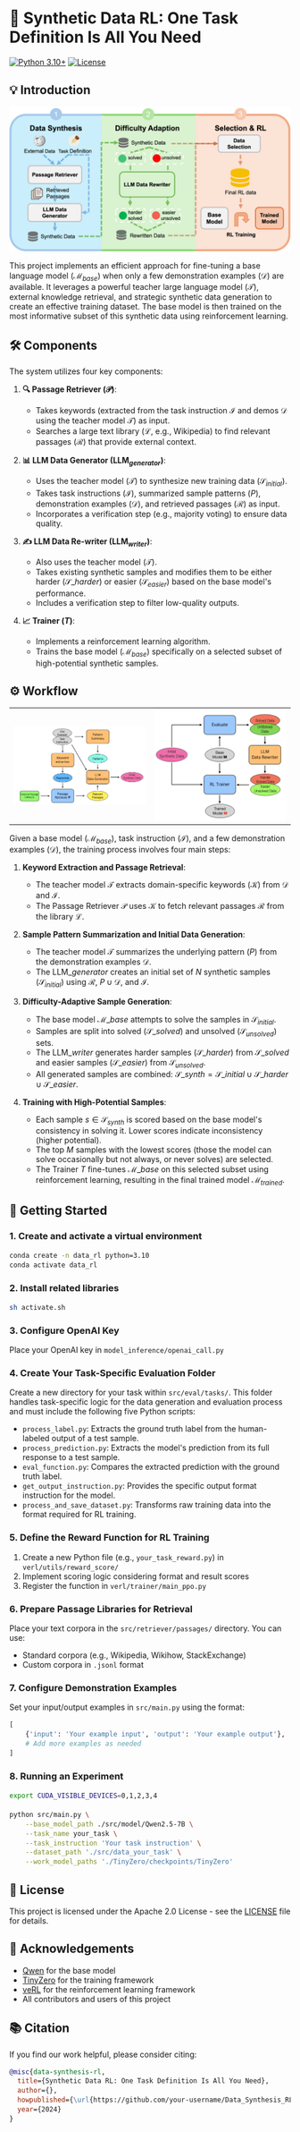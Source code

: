# 🚀 Synthetic Data RL: One Task Definition Is All You Need

[![Python 3.10+](https://img.shields.io/badge/python-3.10+-blue.svg)](https://www.python.org/downloads/release/python-3100/)
[![License](https://img.shields.io/badge/License-Apache_2.0-green.svg)](LICENSE)

## 💡 Introduction

![System Overview](img/Overviewv2.png)

This project implements an efficient approach for fine-tuning a base language model ($\mathcal{M}_{base}$) when only a few demonstration examples ($\mathcal{D}$) are available. It leverages a powerful teacher large language model ($\mathcal{T}$), external knowledge retrieval, and strategic synthetic data generation to create an effective training dataset. The base model is then trained on the most informative subset of this synthetic data using reinforcement learning.

## 🛠️ Components

The system utilizes four key components:

1. **🔍 Passage Retriever ($\mathcal{P}$)**:
   * Takes keywords (extracted from the task instruction $\mathcal{I}$ and demos $\mathcal{D}$ using the teacher model $\mathcal{T}$) as input.
   * Searches a large text library ($\mathcal{L}$, e.g., Wikipedia) to find relevant passages ($\mathcal{R}$) that provide external context.

2. **📊 LLM Data Generator ($\text{LLM}_{generator}$)**:
   * Uses the teacher model ($\mathcal{T}$) to synthesize new training data ($\mathcal{S}_{initial}$).
   * Takes task instructions ($\mathcal{I}$), summarized sample patterns ($P$), demonstration examples ($\mathcal{D}$), and retrieved passages ($\mathcal{R}$) as input.
   * Incorporates a verification step (e.g., majority voting) to ensure data quality.

3. **✍️ LLM Data Re-writer ($\text{LLM}_{writer}$)**:
   * Also uses the teacher model ($\mathcal{T}$).
   * Takes existing synthetic samples and modifies them to be either harder ($\mathcal{S}\_{harder}$) or easier ($\mathcal{S}_{easier}$) based on the base model's performance.
   * Includes a verification step to filter low-quality outputs.

4. **📈 Trainer ($T$)**:
   * Implements a reinforcement learning algorithm.
   * Trains the base model ($\mathcal{M}_{base}$) specifically on a selected subset of high-potential synthetic samples.

## ⚙️ Workflow

<table>
<tr>
<td><img src="img/final1.4.png" alt="Workflow Step 1" width="100%"></td>
<td><img src="img/final2.4.png" alt="Workflow Step 2" width="100%"></td>
</tr>
</table>

Given a base model ($\mathcal{M}_{base}$), task instruction ($\mathcal{I}$), and a few demonstration examples ($\mathcal{D}$), the training process involves four main steps:

1. **Keyword Extraction and Passage Retrieval**:
   * The teacher model $\mathcal{T}$ extracts domain-specific keywords ($\mathcal{K}$) from $\mathcal{D}$ and $\mathcal{I}$.
   * The Passage Retriever $\mathcal{P}$ uses $\mathcal{K}$ to fetch relevant passages $\mathcal{R}$ from the library $\mathcal{L}$.

2. **Sample Pattern Summarization and Initial Data Generation**:
   * The teacher model $\mathcal{T}$ summarizes the underlying pattern ($P$) from the demonstration examples $\mathcal{D}$.
   * The $\text{LLM}\_{generator}$ creates an initial set of $N$ synthetic samples ($\mathcal{S}_{initial}$) using $\mathcal{R}$, $P \cup \mathcal{D}$, and $\mathcal{I}$.

3. **Difficulty-Adaptive Sample Generation**:
   * The base model $\mathcal{M}\_{base}$ attempts to solve the samples in $\mathcal{S}_{initial}$.
   * Samples are split into solved ($\mathcal{S}\_{solved}$) and unsolved ($\mathcal{S}_{unsolved}$) sets.
   * The $\text{LLM}\_{writer}$ generates harder samples ($\mathcal{S}\_{harder}$) from $\mathcal{S}\_{solved}$ and easier samples ($\mathcal{S}\_{easier}$) from $\mathcal{S}_{unsolved}$.
   * All generated samples are combined: $\mathcal{S}\_{synth} = \mathcal{S}\_{initial} \cup \mathcal{S}\_{harder} \cup \mathcal{S}\_{easier}$.

4. **Training with High-Potential Samples**:
   * Each sample $s \in \mathcal{S}_{synth}$ is scored based on the base model's consistency in solving it. Lower scores indicate inconsistency (higher potential).
   * The top $M$ samples with the lowest scores (those the model can solve occasionally but not always, or never solves) are selected.
   * The Trainer $T$ fine-tunes $\mathcal{M}\_{base}$ on this selected subset using reinforcement learning, resulting in the final trained model $\mathcal{M}_{trained}$.

## 🚀 Getting Started

### 1. Create and activate a virtual environment

```bash
conda create -n data_rl python=3.10
conda activate data_rl
```

### 2. Install related libraries

```bash
sh activate.sh
```

### 3. Configure OpenAI Key

Place your OpenAI key in `model_inference/openai_call.py`

### 4. Create Your Task-Specific Evaluation Folder

Create a new directory for your task within `src/eval/tasks/`. This folder handles task-specific logic for the data generation and evaluation process and must include the following five Python scripts:

* `process_label.py`: Extracts the ground truth label from the human-labeled output of a test sample.
* `process_prediction.py`: Extracts the model's prediction from its full response to a test sample.
* `eval_function.py`: Compares the extracted prediction with the ground truth label.
* `get_output_instruction.py`: Provides the specific output format instruction for the model.
* `process_and_save_dataset.py`: Transforms raw training data into the format required for RL training.

### 5. Define the Reward Function for RL Training

1. Create a new Python file (e.g., `your_task_reward.py`) in `verl/utils/reward_score/`
2. Implement scoring logic considering format and result scores
3. Register the function in `verl/trainer/main_ppo.py`

### 6. Prepare Passage Libraries for Retrieval

Place your text corpora in the `src/retriever/passages/` directory. You can use:
- Standard corpora (e.g., Wikipedia, Wikihow, StackExchange)
- Custom corpora in `.jsonl` format

### 7. Configure Demonstration Examples

Set your input/output examples in `src/main.py` using the format:
```python
[
    {'input': 'Your example input', 'output': 'Your example output'},
    # Add more examples as needed
]
```

### 8. Running an Experiment

```bash
export CUDA_VISIBLE_DEVICES=0,1,2,3,4

python src/main.py \
    --base_model_path ./src/model/Qwen2.5-7B \
    --task_name your_task \
    --task_instruction 'Your task instruction' \
    --dataset_path './src/data_your_task' \
    --work_model_paths './TinyZero/checkpoints/TinyZero'
```

## 📝 License

This project is licensed under the Apache 2.0 License - see the [LICENSE](LICENSE) file for details.

## 🙏 Acknowledgements

- [Qwen](https://github.com/QwenLM/Qwen) for the base model
- [TinyZero](https://github.com/Jiayi-Pan/TinyZero) for the training framework
- [veRL](https://github.com/volcengine/verl) for the reinforcement learning framework
- All contributors and users of this project

## 📚 Citation

If you find our work helpful, please consider citing:

```bibtex
@misc{data-synthesis-rl,
  title={Synthetic Data RL: One Task Definition Is All You Need},
  author={},
  howpublished={\url{https://github.com/your-username/Data_Synthesis_RL}},
  year={2024}
}
```
